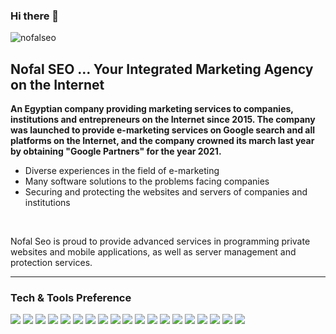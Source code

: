 ### Hi there 👋

<!--
**nofalseo/nofalseo** is a ✨ _special_ ✨ repository because its `README.md` (this file) appears on your GitHub profile.

Here are some ideas to get you started:

- 🔭 I’m currently working on ...
- 🌱 I’m currently learning ...
- 👯 I’m looking to collaborate on ...
- 🤔 I’m looking for help with ...
- 💬 Ask me about ...
- 📫 How to reach me: ...
- 😄 Pronouns: ...
- ⚡ Fun fact: ...
-->

<div class="section-small primary-bg hero-section">
            <div class="container">
                <!-- Grid -->
                <div class="row align-center-y">
                    <!-- Media -->
                    <div class="col-12 col-l-6 media-col">
                        <picture>
                          <source media="(prefers-color-scheme: dark)" srcset="https://nofalseo.com/wp-content/uploads/2023/02/logo.png">
                          <source media="(prefers-color-scheme: light)" srcset="https://nofalseo.com/wp-content/uploads/2022/02/2-44.png">
                          <img alt="nofalseo" src="https://nofalseo.com/wp-content/uploads/2023/02/logo.png">
                        </picture>                               
                    </div>
                    <!-- Content -->
                    <div class="col-12 col-l-6 content">
                        <h2 class="mb10"><strong>Nofal SEO … Your Integrated Marketing Agency on the Internet</strong></h2>
<p><strong>An Egyptian company providing marketing services to companies, institutions and entrepreneurs on the Internet since 2015. The company was launched to provide e-marketing services on Google search and all platforms on the Internet, and the company crowned its march last year by obtaining "Google Partners" for the year 2021.</strong></p>
<ul class="checklist arrow-icons">
<li>Diverse experiences in the field of e-marketing</li>
<li>Many software solutions to the problems facing companies</li>
<li>Securing and protecting the websites and servers of companies and institutions</li>
</ul>
<p>&nbsp;</p>
<p>Nofal Seo is proud to provide advanced services in programming private websites and mobile applications, as well as server management and protection services.</p>                    </div>
                    <!-- // Content -->
                </div>
                <!-- // Grid -->
            </div>
        </div>
        
---


### Tech & Tools Preference

<img src = "https://img.shields.io/badge/-HTML5-E34F26?style=flat&logo=html5&logoColor=white"> <img src = "https://img.shields.io/badge/-CSS3-1572B6?style=flat&logo=css3&logoColor=white">
<img src="https://img.shields.io/badge/-Bootstrap-563D7C?style=flat&logo=bootstrap&logoColor=white">
<img src="https://img.shields.io/badge/-JavaScript-eed718?style=flat&logo=javascript&logoColor=ffffff">
<img src="https://img.shields.io/badge/-Sass-cc6699?style=flat&logo=sass&logoColor=ffffff">
<img src="https://img.shields.io/badge/-React-000000?style=flat&logo=react&logoColor=00c8ff">
<img src="https://img.shields.io/badge/-MongoDB-4DB33D?style=flat&logo=mongodb&logoColor=FFFFFF">
<img src="https://img.shields.io/badge/-GraphQL-e535ab?style=flat&logo=graphql&logoColor=FFFFFF">
<img src="https://img.shields.io/badge/-MySQL-F29111?style=flat&logo=mysql&logoColor=FFFFFF">
<img src="https://img.shields.io/badge/-Express.js-787878?style=flat">
<img src="https://img.shields.io/badge/-Node.js-3C873A?style=flat&logo=Node.js&logoColor=white">
<img src="https://img.shields.io/badge/-Firebase-FFA611?style=flat&logo=firebase&logoColor=FFFFFF">
<img src="http://img.shields.io/badge/-Google%20Cloud%20Platform-4285F4?style=flat&logo=google%20cloud&logoColor=white">
<img src="https://img.shields.io/badge/-Progressive Web Apps-5A0FC8?style=flat">
<img src="http://img.shields.io/badge/-Git-F1502F?style=flat&logo=git&logoColor=FFFFFF">
<img src="http://img.shields.io/badge/-Github-000000?style=flat&logo=github&logoColor=FFFFFF">
<img src="http://img.shields.io/badge/-VS%20Code-007ACC?style=flat&logo=visual%20studio%20code&logoColor=white">
<img src="http://img.shields.io/badge/-Heroku-430098?style=flat&logo=heroku&logoColor=white">
<img src="http://img.shields.io/badge/-Vercel-black?style=flat&logo=vercel&logoColor=white">        
